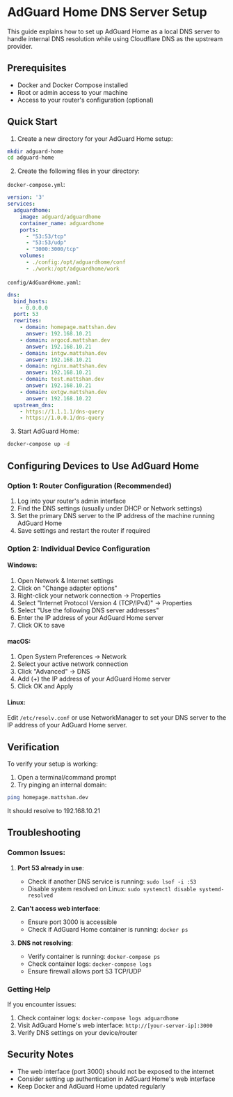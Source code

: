# AdGuard Home DNS Server Setup

This guide explains how to set up AdGuard Home as a local DNS server to handle internal DNS resolution while using Cloudflare DNS as the upstream provider.

## Prerequisites

- Docker and Docker Compose installed
- Root or admin access to your machine
- Access to your router's configuration (optional)

## Quick Start

1. Create a new directory for your AdGuard Home setup:
```bash
mkdir adguard-home
cd adguard-home
```

2. Create the following files in your directory:

`docker-compose.yml`:
```yaml
version: '3'
services:
  adguardhome:
    image: adguard/adguardhome
    container_name: adguardhome
    ports:
      - "53:53/tcp"
      - "53:53/udp"
      - "3000:3000/tcp"
    volumes:
      - ./config:/opt/adguardhome/conf
      - ./work:/opt/adguardhome/work
```

`config/AdGuardHome.yaml`:
```yaml
dns:
  bind_hosts:
    - 0.0.0.0
  port: 53
  rewrites:
    - domain: homepage.mattshan.dev
      answer: 192.168.10.21
    - domain: argocd.mattshan.dev
      answer: 192.168.10.21
    - domain: intgw.mattshan.dev
      answer: 192.168.10.21
    - domain: nginx.mattshan.dev
      answer: 192.168.10.21
    - domain: test.mattshan.dev
      answer: 192.168.10.21
    - domain: extgw.mattshan.dev
      answer: 192.168.10.22
  upstream_dns:
    - https://1.1.1.1/dns-query
    - https://1.0.0.1/dns-query
```

3. Start AdGuard Home:
```bash
docker-compose up -d
```

## Configuring Devices to Use AdGuard Home

### Option 1: Router Configuration (Recommended)
1. Log into your router's admin interface
2. Find the DNS settings (usually under DHCP or Network settings)
3. Set the primary DNS server to the IP address of the machine running AdGuard Home
4. Save settings and restart the router if required

### Option 2: Individual Device Configuration

#### Windows:
1. Open Network & Internet settings
2. Click on "Change adapter options"
3. Right-click your network connection → Properties
4. Select "Internet Protocol Version 4 (TCP/IPv4)" → Properties
5. Select "Use the following DNS server addresses"
6. Enter the IP address of your AdGuard Home server
7. Click OK to save

#### macOS:
1. Open System Preferences → Network
2. Select your active network connection
3. Click "Advanced" → DNS
4. Add (+) the IP address of your AdGuard Home server
5. Click OK and Apply

#### Linux:
Edit `/etc/resolv.conf` or use NetworkManager to set your DNS server to the IP address of your AdGuard Home server.

## Verification
To verify your setup is working:
1. Open a terminal/command prompt
2. Try pinging an internal domain:
```bash
ping homepage.mattshan.dev
```
It should resolve to 192.168.10.21

## Troubleshooting

### Common Issues:
1. **Port 53 already in use**: 
   - Check if another DNS service is running: `sudo lsof -i :53`
   - Disable system resolved on Linux: `sudo systemctl disable systemd-resolved`

2. **Can't access web interface**:
   - Ensure port 3000 is accessible
   - Check if AdGuard Home container is running: `docker ps`

3. **DNS not resolving**:
   - Verify container is running: `docker-compose ps`
   - Check container logs: `docker-compose logs`
   - Ensure firewall allows port 53 TCP/UDP

### Getting Help
If you encounter issues:
1. Check container logs: `docker-compose logs adguardhome`
2. Visit AdGuard Home's web interface: `http://[your-server-ip]:3000`
3. Verify DNS settings on your device/router

## Security Notes
- The web interface (port 3000) should not be exposed to the internet
- Consider setting up authentication in AdGuard Home's web interface
- Keep Docker and AdGuard Home updated regularly 